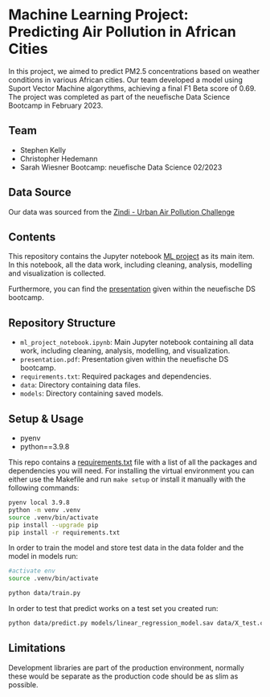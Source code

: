 # Machine Learning Project: Predicting Air Pollution in African Cities
In this project, we aimed to predict PM2.5 concentrations based on weather conditions in various African cities. Our team developed a model using Suport Vector Machine algorythms, achieving a final F1 Beta score of 0.69. The project was completed as part of the neuefische Data Science Bootcamp in February 2023.

## Team
- Stephen Kelly
- Christopher Hedemann
- Sarah Wiesner
Bootcamp: neuefische Data Science 02/2023

## Data Source

Our data was sourced from the [Zindi - Urban Air Pollution Challenge](https://zindi.africa/competitions/zindiweekendz-learning-urban-air-pollution-challenge)

## Contents

This repository contains the Jupyter notebook [ML project](./ml_project_notebook.ipynb) as its main item. In this notebook, all the data work, including cleaning, analysis, modelling and visualization is collected. 

Furthermore, you can find the [presentation](./presentation.pdf) given within the neuefische DS bootcamp.
## Repository Structure

- `ml_project_notebook.ipynb`: Main Jupyter notebook containing all data work, including cleaning, analysis, modelling, and visualization.
- `presentation.pdf`: Presentation given within the neuefische DS bootcamp.
- `requirements.txt`: Required packages and dependencies.
- `data`: Directory containing data files.
- `models`: Directory containing saved models.

## Setup & Usage

- pyenv
- python==3.9.8


This repo contains a [requirements.txt](./requirements.txt) file with a list of all the packages and dependencies you will need.
For installing the virtual environment you can either use the Makefile and run `make setup` or install it manually with the following commands: 

```Bash
pyenv local 3.9.8
python -m venv .venv
source .venv/bin/activate
pip install --upgrade pip
pip install -r requirements.txt
```


In order to train the model and store test data in the data folder and the model in models run:

```bash
#activate env
source .venv/bin/activate

python data/train.py  
```

In order to test that predict works on a test set you created run:

```bash
python data/predict.py models/linear_regression_model.sav data/X_test.csv data/y_test.csv
```

## Limitations

Development libraries are part of the production environment, normally these would be separate as the production code should be as slim as possible.
